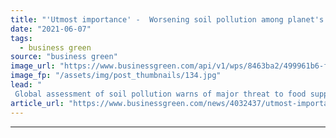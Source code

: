 ```yaml
---
title: "'Utmost importance' -  Worsening soil pollution among planet's biggest challenges, UN warns"
date: "2021-06-07"
tags: 
  - business green
source: "business green"
image_url: "https://www.businessgreen.com/api/v1/wps/8463ba2/499961b6-f58f-4e74-a48d-3ff30ff7a6a5/2/iStock-172378150-soil-185x114.jpg"
image_fp: "/assets/img/post_thumbnails/134.jpg"
lead: "
 Global assessment of soil pollution warns of major threat to food supplies unless urgent action is taken to accelerate adoption of sustainable farming practices and tackle industrial waste ..."
article_url: "https://www.businessgreen.com/news/4032437/utmost-importance-worsening-soil-pollution-planet-biggest-challenges-warns"
---
```


---

